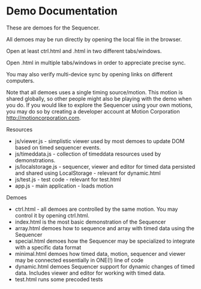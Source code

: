<!--
  Copyright 2015 Norut Northern Research Institute
  Author : Ingar Mæhlum Arntzen

  This file is part of the Sequencer module.

  The Sequencer is free software: you can redistribute it and/or modify
  it under the terms of the GNU Lesser General Public License as published by
  the Free Software Foundation, either version 3 of the License, or
  (at your option) any later version.

  The Sequencer is distributed in the hope that it will be useful,
  but WITHOUT ANY WARRANTY; without even the implied warranty of
  MERCHANTABILITY or FITNESS FOR A PARTICULAR PURPOSE.  See the
  GNU Lesser General Public License for more details.

  You should have received a copy of the GNU Lesser General Public License
  along with the Sequencer.  If not, see <http://www.gnu.org/licenses/>.
-->


# Demo Documentation

These are demoes for the Sequencer.

All demoes may be run directly by opening the local file in the browser. 

Open at least ctrl.html and <X>.html in two different tabs/windows.

Open <X>.html in multiple tabs/windows in order to appreciate precise sync. 

You may also verify multi-device sync by opening links on different computers. 

Note that all demoes uses a single timing source/motion. This motion is shared globally, so other people might also be playing with the demo when you do. If you would like to explore the Sequencer using your own motions, you may do so by creating a developer account at Motion Corporation http://motioncorporation.com.


Resources
* js/viewer.js - simplistic viewer used by most demoes to update DOM based on timed sequencer events.
* js/timeddata.js - collection of timeddata resources used by demonstrations.
* js/localstorage.js - sequencer, viewer and editor for timed data persisted and shared using LocalStorage - relevant for dynamic.html
* js/test.js - test code - relevant for test.html
* app.js - main application - loads motion

Demoes
* ctrl.html - all demoes are controlled by the same motion. You may control it by opening ctrl.html.
* index.html is the most basic demonstration of the Sequencer 
* array.html demoes how to sequence and array with timed data using the Sequencer
* special.html demoes how the Sequencer may be specialized to integrate with a specific data format
* minimal.html demoes how timed data, motion, sequencer and viewer may be connected essentially in ONE(!) line of code
* dynamic.html demoes Sequencer support for dynamic changes of timed data. Includes viewer and editor for working with timed data.
* test.html runs some precoded tests
